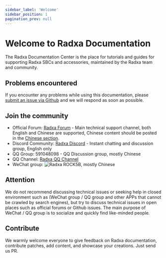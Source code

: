```yaml
---
sidebar_label: 'Welcome'
sidebar_position: 1
pagination_prev: null
---
```


# Welcome to Radxa Documentation

The Radxa Documentation Center is the place for tutorials and guides for supporting Radxa SBCs and accessories, maintained by the Radxa team and community.

## Problems encountered

If you encounter any problems while using this documentation, please [submit an issue via Github](https://github.com/radxa-docs/documentation/issues) and we will respond as soon as possible.

## Join the community

* Official Forum: [Radxa Forum](http://forum.radxa.com) - Main technical support channel, both English and Chinese are supported, Chinese content should be posted in the [Chinese section](https://forum.radxa.com/c/world/china).
* Discord Community: [Radxa Discord](https://rock.sh/go) - Instant chatting and discussion group, English only
* QQ Group: 591048098 - QQ Discussion group, mostly Chinese
* QQ Channel: [Radxa QQ Channel](https://pd.qq.com/s/23wlhn9j8)
* WeChat group: ![Radxa ROCK5B](/zh/img/wechat_group/ROCK5B.png), mostly Chinese

## Attention

We do not recommend discussing technical issues or seeking help in closed environment such as (WeChat group / QQ group and other APPs that cannot be crawled by search engines), but try to discuss technical issues in open places such as official forums or Github issues. The main purpose of WeChat / QQ group is to socialize and quickly find like-minded people.

## Contribute

We warmly welcome everyone to give feedback on Radxa documentation, contribute patches, add content, and showcase your creations. Just send us PR.

